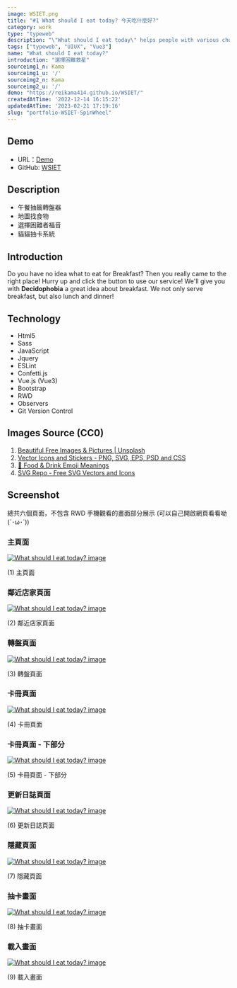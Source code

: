 ```yaml
---
image: WSIET.png
title: "#1 What should I eat today? 今天吃什麼好?"
category: work
type: "typeweb"
description: "\"What should I eat today\" helps people with various choice difficulties to randomly choose what to eat for lunch, combined with the card drawing system, allowing users to have entertainment while choosing lunch."
tags: ["typeweb", "UIUX", "Vue3"]
name: "What should I eat today?"
introduction: "選擇困難救星"
sourceimg1_n: Kama
sourceimg1_u: '/'
sourceimg2_n: Kama
sourceimg2_u: '/'
demo: "https://reikama414.github.io/WSIET/"
createdAtTime: '2022-12-14 16:15:22'
updatedAtTime: '2023-02-21 17:19:16'
slug: "portfolio-WSIET-SpinWheel"
---
```



## Demo
- URL：[Demo](https://reikama414.github.io/WSIET/)
- GitHub: [WSIET](https://github.com/ReiKama414/WSIET)

## Description
- 午餐抽籤轉盤器
- 地圖找食物
- 選擇困難者福音
- 貓貓抽卡系統

## Introduction
Do you have no idea what to eat for Breakfast?
Then you really came to the right place! Hurry up and click the button to use our service! We'll give you with **Decidophobia** a great idea about breakfast. We not only serve breakfast, but also lunch and dinner!

## Technology
- Html5
- Sass
- JavaScript
- Jquery
- ESLint
- Confetti.js
- Vue.js (Vue3)
- Bootstrap
- RWD
- Observers
- Git Version Control

## Images Source (CC0)
1. [Beautiful Free Images & Pictures | Unsplash](https://unsplash.com)
2. [Vector Icons and Stickers - PNG, SVG, EPS, PSD and CSS](https://www.svgrepo.com)
3. [🍔 Food & Drink Emoji Meanings](https://emojipedia.org/food-drink)
4. [SVG Repo - Free SVG Vectors and Icons](https://www.flaticon.com)

## Screenshot
總共六個頁面，不包含 RWD 手機觀看的畫面部分展示 (可以自己開啟網頁看看呦(´･ω･`))

### 主頁面
<a href="/blog/WSIET-1.png" target="_blank">

![What should I eat today? image](/blog/WSIET-1.png "Index Page Image")

</a>
<p class="img-origin mt-1 mb-3 text-center px-5">(1) 主頁面</p>

### 鄰近店家頁面
<a href="/blog/WSIET-2.png" target="_blank">

![What should I eat today? image](/blog/WSIET-2.png "Nearby Cuisine Page Image")

</a>
<p class="img-origin mt-1 mb-3 text-center px-5">(2) 鄰近店家頁面</p>

### 轉盤頁面
<a href="/blog/WSIET.png" target="_blank">

![What should I eat today? image](/blog/WSIET.png "Spin wheel Page Image")

</a>
<p class="img-origin mt-1 mb-3 text-center px-5">(3) 轉盤頁面</p>

### 卡冊頁面
<a href="/blog/WSIET-3.png" target="_blank">

![What should I eat today? image](/blog/WSIET-3.png "Collection Page Image")

</a>
<p class="img-origin mt-1 mb-3 text-center px-5">(4) 卡冊頁面</p>

### 卡冊頁面 - 下部分
<a href="/blog/WSIET-3-1.png" target="_blank">

![What should I eat today? image](/blog/WSIET-3-1.png "Collection Page Image")

</a>
<p class="img-origin mt-1 mb-3 text-center px-5">(5) 卡冊頁面 - 下部分</p>

### 更新日誌頁面
<a href="/blog/WSIET-4.png" target="_blank">

![What should I eat today? image](/blog/WSIET-4.png "Updates Page Image")

</a>
<p class="img-origin mt-1 mb-3 text-center px-5">(6) 更新日誌頁面</p>

### 隱藏頁面
<a href="/blog/WSIET-5.png" target="_blank">

![What should I eat today? image](/blog/WSIET-5.png "Hidden Page Image")

</a>
<p class="img-origin mt-1 mb-3 text-center px-5">(7) 隱藏頁面</p>

### 抽卡畫面
<a href="/blog/WSIET-6.png" target="_blank">

![What should I eat today? image](/blog/WSIET-6.png "Card Page Image")

</a>
<p class="img-origin mt-1 mb-3 text-center px-5">(8) 抽卡畫面</p>

### 載入畫面
<a href="/blog/WSIET-7.png" target="_blank">

![What should I eat today? image](/blog/WSIET-7.png "Loading Page Image")

</a>
<p class="img-origin mt-1 mb-3 text-center px-5">(9) 載入畫面</p>

<!-- --------------------------------------- -->